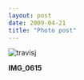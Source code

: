 ```yaml
---
layout: post
date: 2009-04-21
title: "Photo post"
---
```

![travisj](/images/c30308c107f854e5c36bdafa4ef4870661d5a72fad643bb8f782251e37036d90.jpg)

<b>IMG_0615</b>